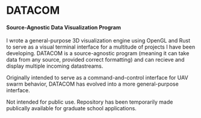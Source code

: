 # DATACOM

#### Source-Agnostic Data Visualization Program

I wrote a general-purpose 3D visualization engine using OpenGL and Rust to serve as a visual terminal interface for a multitude of projects I have been developing. DATACOM is a source-agnostic program (meaning it can take data from any source, provided correct formatting) and can recieve and display multiple incoming datastreams.

Originally intended to serve as a command-and-control interface for UAV swarm behavior, DATACOM has evolved into a more general-purpose interface.

Not intended for public use. Repository has been temporarily made publically available for graduate school applications.
